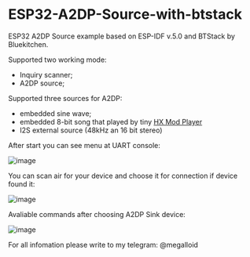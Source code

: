 # ESP32-A2DP-Source-with-btstack

ESP32 A2DP Source example based on ESP-IDF v.5.0 and BTStack by Bluekitchen.

Supported two working mode:
- Inquiry scanner;
- A2DP source;

Supported three sources for A2DP:
- embedded sine wave;
- embedded 8-bit song that played by tiny [HX Mod Player](http://hxc2001.free.fr)
- I2S external source (48kHz an 16 bit stereo)

After start you can see menu at UART console:

![image](https://user-images.githubusercontent.com/23205055/181525914-041fd3aa-55a5-4df7-9fc0-bc4381201f65.png)

You can scan air for your device and choose it for connection if device found it:

![image](https://user-images.githubusercontent.com/23205055/181526096-52ec1233-b307-4222-aab4-c33c01254278.png)

Avaliable commands after choosing A2DP Sink device:

![image](https://user-images.githubusercontent.com/23205055/181561497-cc1a29a4-e9ef-4050-9da6-7c312f583579.png)

For all infomation please write to my telegram: @megalloid
